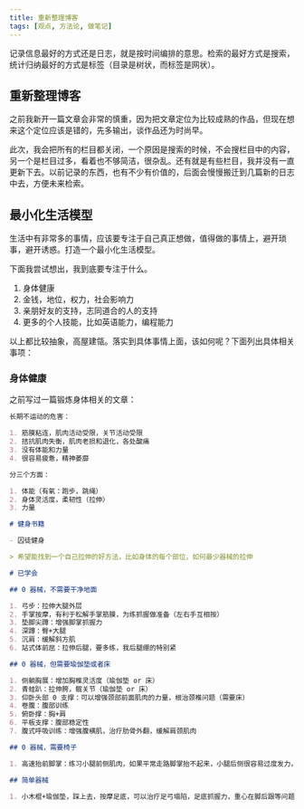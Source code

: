 ```yaml
---
title: 重新整理博客
tags: [观点, 方法论, 做笔记]
---
```


记录信息最好的方式还是日志，就是按时间编排的意思。检索的最好方式是搜索，统计归纳最好的方式是标签（目录是树状，而标签是网状）。

<!-- more -->

## 重新整理博客

之前我新开一篇文章会非常的慎重，因为把文章定位为比较成熟的作品，但现在想来这个定位应该是错的，先多输出，谈作品还为时尚早。

此次，我会把所有的栏目都关闭，一个原因是搜索的时候，不会搜栏目中的内容，另一个是栏目过多，看着也不够简洁，很杂乱。还有就是有些栏目，我并没有一直更新下去。以前记录的东西，也有不少有价值的，后面会慢慢搬迁到几篇新的日志中去，方便未来检索。

## 最小化生活模型

生活中有非常多的事情，应该要专注于自己真正想做，值得做的事情上，避开琐事，避开诱惑。打造一个最小化生活模型。

下面我尝试想出，我到底要专注于什么。

1. 身体健康
2. 金钱，地位，权力，社会影响力
3. 亲朋好友的支持，志同道合的人的支持
4. 更多的个人技能，比如英语能力，编程能力

以上都比较抽象，高屋建瓴。落实到具体事情上面，该如何呢？下面列出具体相关事项：

### 身体健康

之前写过一篇锻炼身体相关的文章：

```markdown
长期不运动的危害：

1. 筋膜粘连，肌肉活动受限，关节活动受限
2. 拮抗肌肉失衡，肌肉老损和退化，各处酸痛
3. 没有体能和力量
4. 很容易疲惫，精神萎靡

分三个方面：

1. 体能（有氧：跑步，跳绳）
2. 身体灵活度，柔韧性（拉伸）
3. 力量

# 健身书籍

- 囚徒健身

> 希望能找到一个自己拉伸的好方法，比如身体的每个部位，如何最少器械的拉伸

# 已学会

## 0 器械，不需要干净地面

1. 弓步：拉伸大腿外层
2. 手掌按摩，有利于松解手掌筋膜，为练抓握做准备（左右手互相按）
3. 垫脚尖蹲：增强脚掌抓握力
4. 深蹲：臀+大腿
5. 沉肩：缓解斜方肌
6. 站式体前屈：拉伸后腿，要多练，我后腿绷的特别紧

## 0 器械，但需要瑜伽垫或者床

1. 侧躺胸展：增加胸椎灵活度（瑜伽垫 or 床）
2. 青蛙趴：拉伸胯，髋关节（瑜伽垫 or 床）
3. 仰卧头部 0 支撑：可以增强颈部前面肌肉的力量，根治颈椎问题（需要床）
4. 卷腹：腹部训练
5. 俯卧撑：胸+肩
6. 平板支撑：腹部稳定性
7. 腹式呼吸训练：增强腹横肌，治疗肋骨外翻，缓解肩颈肌肉

## 0 器械，需要椅子

1. 高速抬前脚掌：练习小腿前侧肌肉，如果平常走路脚掌抬不起来，小腿后侧很容易过度发力，要多练

## 简单器械

1. 小木棍+瑜伽垫，踩上去，按摩足底，可以治疗足弓塌陷，足底抓握力，重心在脚后跟等问题
```
